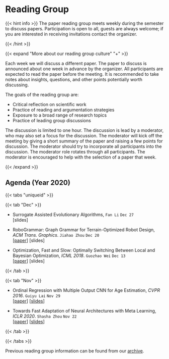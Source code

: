 # Reading Group

{{< hint info >}}
The paper reading group meets weekly during the semester to discuss papers. Participation is open to all, guests are always welcome; if you are interested in receiving invitations contact the organizer.

{{< /hint >}}

{{< expand "More about our reading group culture" "+" >}}

Each week we will discuss a different paper. The paper to discuss is announced about one week in advance by the organizer. All participants are expected to read the paper before the meeting. It is recommended to take notes about insights, questions, and other points potentially worth discussing.

The goals of the reading group are:
- Critical reflection on scientific work
- Practice of reading and argumentation strategies
- Exposure to a broad range of research topics
- Practice of leading group discussions

The discussion is limited to one hour. The discussion is lead by a moderator, who may also set a focus for the discussion. The moderator will kick off the meeting by giving a short summary of the paper and raising a few points for discussion. The moderator should try to incorporate all participants into the discussion. The moderator role rotates through all participants. The moderator is encouraged to help with the selection of a paper that week.

{{< /expand >}}

## Agenda (Year 2020)

{{< tabs "uniqueid" >}}

{{< tab "Dec" >}}

- Surrogate Assisted Evolutionary Algorithms, `Fan Li` `Dec 27`<br>
[slides]

- RoboGrammar: Graph Grammar for Terrain-Optimized Robot Design, _ACM Trans. Graphics_. `Jiahao Zhou` `Dec 20`<br>
[[paper](https://cdfg.mit.edu/assets/files/robogrammar.pdf)] [slides]

- Optimization, Fast and Slow: Optimally Switching Between Local and Bayesian Optimization, _ICML 2018_. `Guozhao Wei` `Dec 13`<br>
[[paper](http://proceedings.mlr.press/v80/mcleod18a/mcleod18a.pdf)] [slides]

{{< /tab >}}

{{< tab "Nov" >}}

- Ordinal Regression with Multiple Output CNN for Age Estimation, _CVPR 2016_. `Guiyu Lai` `Nov 29`<br>
[[paper](https://openaccess.thecvf.com/content_cvpr_2016/papers/Niu_Ordinal_Regression_With_CVPR_2016_paper.pdf)] [[slides](https://github.com/COLA-Laboratory/reading_group/blob/main/2020/Nov/slides_29.11.2020_LAI.pptx)]

- Towards Fast Adaptation of Neural Architectures with Meta Learning, _ICLR 2020_. `Shasha Zhou` `Nov 22`<br>
[[paper](https://openreview.net/pdf?id=r1eowANFvr)] [[slides](https://github.com/COLA-Laboratory/reading_group/blob/main/2020/Nov/slides_22.11.2020_ZHOU.ppt)]

{{< /tab >}}

{{< /tabs >}}

Previous reading group information can be found from our [archive](/docs/research/archive_reading).
